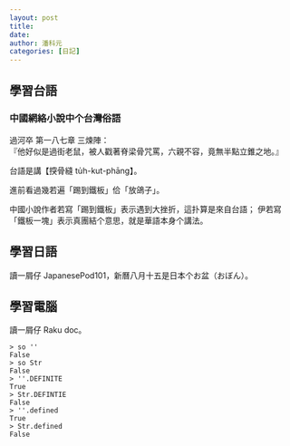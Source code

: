 ```yaml
---
layout: post
title: 
date: 
author: 潘科元
categories: [日記]
---
```

## 學習台語

### 中國網絡小說中个台灣俗語

過河卒 第一八七章 三煉陣：  
『他好似是過街老鼠，被人戳著脊梁骨咒罵，六親不容，竟無半點立錐之地。』

台語是講【揬骨縫 tu̍h-kut-phāng】。

進前看過幾若遍「踢到鐵板」佮「放鴿子」。

中國小說作者若寫「踢到鐵板」表示遇到大挫折，這扑算是來自台語；
伊若寫「鐵板一塊」表示真團結个意思，就是華語本身个講法。

## 學習日語

讀一屑仔 JapanesePod101，新曆八月十五是日本个お盆（おぼん）。

## 學習電腦

讀一屑仔 Raku doc。

```
> so ''
False
> so Str
False
> ''.DEFINITE
True
> Str.DEFINTIE
False
> ''.defined
True
> Str.defined
False
```
